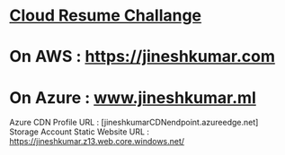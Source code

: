 # [Cloud Resume Challange](https://jineshkumar.com)

# On AWS : https://jineshkumar.com
 
# On Azure : www.jineshkumar.ml  
Azure CDN Profile URL : [jineshkumarCDNendpoint.azureedge.net]  
Storage Account Static Website URL : https://jineshkumar.z13.web.core.windows.net/
